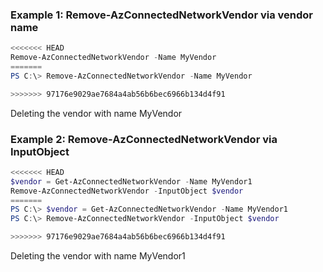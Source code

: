 ### Example 1: Remove-AzConnectedNetworkVendor via vendor name
```powershell
<<<<<<< HEAD
Remove-AzConnectedNetworkVendor -Name MyVendor
=======
PS C:\> Remove-AzConnectedNetworkVendor -Name MyVendor

>>>>>>> 97176e9029ae7684a4ab56b6bec6966b134d4f91
```

Deleting the vendor with name MyVendor

### Example 2: Remove-AzConnectedNetworkVendor via InputObject
```powershell
<<<<<<< HEAD
$vendor = Get-AzConnectedNetworkVendor -Name MyVendor1
Remove-AzConnectedNetworkVendor -InputObject $vendor
=======
PS C:\> $vendor = Get-AzConnectedNetworkVendor -Name MyVendor1
PS C:\> Remove-AzConnectedNetworkVendor -InputObject $vendor

>>>>>>> 97176e9029ae7684a4ab56b6bec6966b134d4f91
```

Deleting the vendor with name MyVendor1